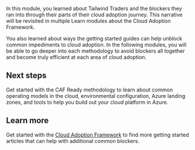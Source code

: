 In this module, you learned about Tailwind Traders and the blockers they ran into through their parts of their cloud adoption journey. This narrative will be revisited in multiple Learn modules about the Cloud Adoption Framework.

You also learned about ways the getting started guides can help unblock common impediments to cloud adoption. In the following modules, you will be able to go deeper into each methodology to avoid blockers all together and become truly efficient at each area of cloud adoption.

## Next steps

Get started with the CAF Ready methodology to learn about common operating models in the cloud, environmental configuration, Azure landing zones, and tools to help you build out your cloud platform in Azure.

## Learn more

Get started with the [Cloud Adoption Framework](/azure/cloud-adoption-framework/get-started/?azure-portal=true?azure-portal=true) to find more getting started articles that can help with additional common blockers.

